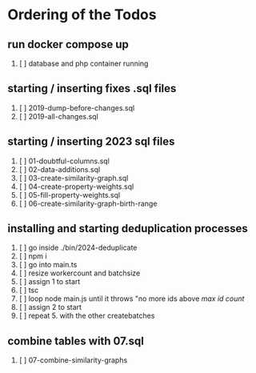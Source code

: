 # Ordering of the Todos

## run docker compose up

1. [ ] database and php container running

## starting / inserting fixes .sql files

1. [ ] 2019-dump-before-changes.sql
2. [ ] 2019-all-changes.sql

## starting / inserting 2023 sql files

1. [ ] 01-doubtful-columns.sql
2. [ ] 02-data-additions.sql
3. [ ] 03-create-similarity-graph.sql
4. [ ] 04-create-property-weights.sql
5. [ ] 05-fill-property-weights.sql
6. [ ] 06-create-similarity-graph-birth-range

## installing and starting deduplication processes

1. [ ] go inside ./bin/2024-deduplicate
2. [ ] npm i
3. [ ] go into main.ts
4. [ ] resize workercount and batchsize
5. [ ] assign 1 to start
6. [ ] tsc
7. [ ] loop node main.js until it throws "no more ids above _max id count_
8. [ ] assign 2 to start
9. [ ] repeat 5. with the other createbatches

## combine tables with 07.sql

1. [ ] 07-combine-similarity-graphs
